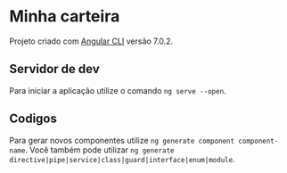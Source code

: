 # Minha carteira

Projeto criado com [Angular CLI](https://github.com/angular/angular-cli) versão 7.0.2.

## Servidor de dev

Para iniciar a aplicação utilize o comando `ng serve --open`.

## Codigos

Para gerar novos componentes utilize `ng generate component component-name`. Você também pode utilizar `ng generate directive|pipe|service|class|guard|interface|enum|module`.
